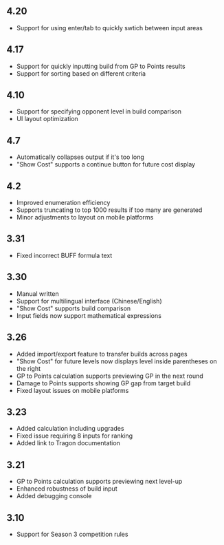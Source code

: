 ## 4.20

+ Support for using enter/tab to quickly swtich between input areas

## 4.17

+ Support for quickly inputting build from GP to Points results
+ Support for sorting based on different criteria

## 4.10

+ Support for specifying opponent level in build comparison
+ UI layout optimization

## 4.7

+ Automatically collapses output if it's too long
+ "Show Cost" supports a continue button for future cost display

## 4.2

+ Improved enumeration efficiency
+ Supports truncating to top 1000 results if too many are generated
+ Minor adjustments to layout on mobile platforms

## 3.31

+ Fixed incorrect BUFF formula text

## 3.30

+ Manual written
+ Support for multilingual interface (Chinese/English)
+ "Show Cost" supports build comparison
+ Input fields now support mathematical expressions

## 3.26

+ Added import/export feature to transfer builds across pages
+ "Show Cost" for future levels now displays level inside parentheses on the right
+ GP to Points calculation supports previewing GP in the next round
+ Damage to Points supports showing GP gap from target build
+ Fixed layout issues on mobile platforms

## 3.23

+ Added calculation including upgrades
+ Fixed issue requiring 8 inputs for ranking
+ Added link to Tragon documentation

## 3.21

+ GP to Points calculation supports previewing next level-up
+ Enhanced robustness of build input
+ Added debugging console

## 3.10

+ Support for Season 3 competition rules